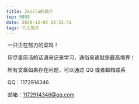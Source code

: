 ```yaml
---
title: Jeislu的简介
top: 9999
date: 2020-12-05 22:53:41
tags: 个人简介
---
```


​	一只正在努力的菜鸡！

​	用尽量简洁的话语来记录学习，通俗易通就是最高境界！

​	所有文章如果存在问题，可以通过 QQ 或者邮箱联系

​	QQ：1172914346

​	邮箱：1172914346@qq.com